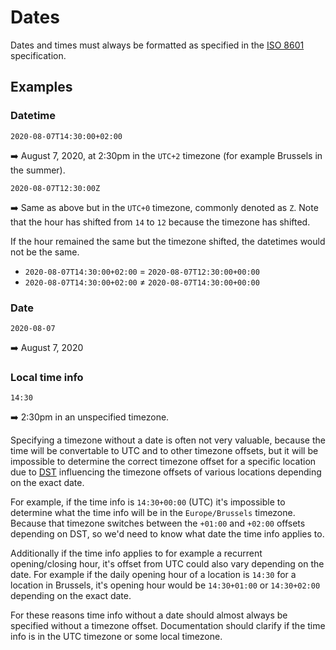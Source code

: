 # Dates

Dates and times must always be formatted as specified in the [ISO 8601](https://en.wikipedia.org/wiki/ISO_8601) specification.

## Examples

### Datetime

```
2020-08-07T14:30:00+02:00
```

➡️ August 7, 2020, at 2:30pm in the `UTC+2` timezone (for example Brussels in the summer).

```
2020-08-07T12:30:00Z
```

➡️ Same as above but in the `UTC+0` timezone, commonly denoted as `Z`. Note that the hour has shifted from `14` to `12` because the timezone has shifted.

If the hour remained the same but the timezone shifted, the datetimes would not be the same.

* `2020-08-07T14:30:00+02:00` = `2020-08-07T12:30:00+00:00`
* `2020-08-07T14:30:00+02:00` ≠ `2020-08-07T14:30:00+00:00`

### Date

```
2020-08-07
```

➡️ August 7, 2020

### Local time info

```
14:30
```

➡️ 2:30pm in an unspecified timezone.

Specifying a timezone without a date is often not very valuable, because the time will be convertable to UTC and to other timezone offsets, but it will be impossible to determine the correct timezone offset for a specific location due to [DST](https://en.wikipedia.org/wiki/Daylight_saving_time) influencing the timezone offsets of various locations depending on the exact date.

For example, if the time info is `14:30+00:00` (UTC) it's impossible to determine what the time info will be in the `Europe/Brussels` timezone. Because that timezone switches between the `+01:00` and `+02:00` offsets depending on DST, so we'd need to know what date the time info applies to.

Additionally if the time info applies to for example a recurrent opening/closing hour, it's offset from UTC could also vary depending on the date. For example if the daily opening hour of a location is `14:30` for a location in Brussels, it's opening hour would be `14:30+01:00` or `14:30+02:00` depending on the exact date.

For these reasons time info without a date should almost always be specified without a timezone offset. Documentation should clarify if the time info is in the UTC timezone or some local timezone.
